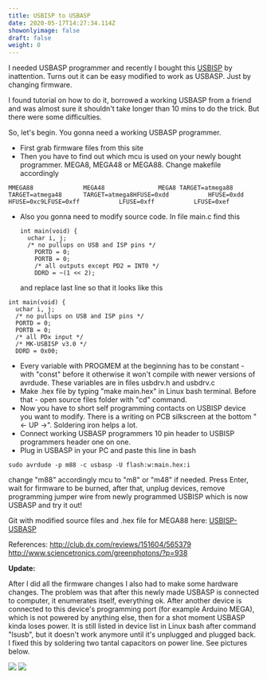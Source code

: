```yaml
---
title: USBISP to USBASP
date: 2020-05-17T14:27:34.114Z
showonlyimage: false
draft: false
weight: 0
---
```

I needed USBASP programmer and recently I bought this [USBISP](https://www.ebay.com/itm/262136733478) by inattention.
Turns out it can be easy modified to work as USBASP. Just by changing firmware.
<!--more-->
I found tutorial on how to do it, borrowed a working USBASP from a friend and was almost sure it shouldn't take longer than 10 mins to do the trick. But there were some difficulties.

So, let's begin. You gonna need a working USBASP programmer.

* First grab firmware files from this site
* Then you have to find out which mcu is used on your newly bought programmer. MEGA8, MEGA48 or MEGA88. Change makefile accordingly

```
MMEGA88              MEGA48               MEGA8 TARGET=atmega88      TARGET=atmega48      TARGET=atmega8HFUSE=0xdd           HFUSE=0xdd           HFUSE=0xc9LFUSE=0xff           LFUSE=0xff           LFUSE=0xef
```

* Also you gonna need to modify source code. In file main.c find this

  ```
  int main(void) {  
    uchar i, j;  
    /* no pullups on USB and ISP pins */
      PORTD = 0;
      PORTB = 0;
      /* all outputs except PD2 = INT0 */
      DDRD = ~(1 << 2);
  ```
  and replace last line so that it looks like this

```
int main(void) {
  uchar i, j;
  /* no pullups on USB and ISP pins */
  PORTD = 0;
  PORTB = 0;
  /* all PDx input */
  /* MK-USBISP v3.0 */
  DDRD = 0x00;
```

* Every variable with PROGMEM at the beginning has to be constant - with "const" before it otherwise it won't compile with newer versions of avrdude. These variables are in files usbdrv.h and usbdrv.c
* Make .hex file by typing "make main.hex" in Linux bash terminal. Before that - open source files folder with "cd" command.
* Now you have to short self programming contacts on USBISP device you want to modify. There is a writing on PCB silkscreen at the bottom "<- UP ->". Soldering iron helps a lot.
* Connect working USBASP programmers 10 pin header to USBISP programmers header one on one.
* Plug in USBASP in your PC and paste this line in bash

`sudo avrdude -p m88 -c usbasp -U flash:w:main.hex:i`

change "m88" accordingly mcu to "m8" or "m48" if needed. Press Enter, wait for firmware to be burned, after that, unplug devices, remove programming jumper wire from newly programmed USBISP which is now USBASP and try it out!

Git with modified source files and .hex file for MEGA88 here: [USBISP-USBASP](https://github.com/edgars-dev/USBISP-USBASP)

References:
http://club.dx.com/reviews/151604/565379
http://www.sciencetronics.com/greenphotons/?p=938

**Update:**

After I did all the firmware changes I also had to make some hardware changes.
The problem was that after this newly made USBASP is connected to computer, it enumerates itself, everything ok. After another device is connected to this device's programming port (for example Arduino MEGA), which is not powered by anything else, then for a shot moment USBASP kinda loses power. It is still listed in device list in Linux bash after command "lsusb", but it doesn't work anymore until it's unplugged and plugged back.
I fixed this by soldering two tantal capacitors on power line. See pictures below.

![](/img/portfolio/file_001.jpeg)
![](/img/portfolio/file_000-1.jpeg)
